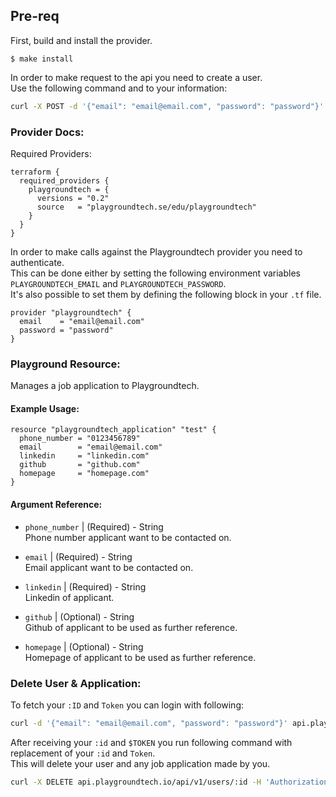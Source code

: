## Pre-req

First, build and install the provider.

```shell
$ make install
```
In order to make request to the api you need to create a user.  
Use the following command and to your information:
```bash
curl -X POST -d '{"email": "email@email.com", "password": "password"}' api.playgroundtech.io/api/v1/users
```

### Provider Docs:
Required Providers:
```hcl
terraform {
  required_providers {
    playgroundtech = {
      versions = "0.2"
      source   = "playgroundtech.se/edu/playgroundtech"
    }
  }
}
```

In order to make calls against the Playgroundtech provider you need to authenticate.    
This can be done either by setting the following environment variables `PLAYGROUNDTECH_EMAIL` and `PLAYGROUNDTECH_PASSWORD`.  
It's also possible to set them by defining the following block in your `.tf` file.  
```hcl
provider "playgroundtech" {
  email    = "email@email.com"
  password = "password"
}
```
### Playground Resource:  
Manages a job application to Playgroundtech.  

#### Example Usage:  
```hcl
resource "playgroundtech_application" "test" {
  phone_number = "0123456789"
  email        = "email@email.com"
  linkedin     = "linkedin.com"
  github       = "github.com"
  homepage     = "homepage.com"
}
```

#### Argument Reference:  
- `phone_number` | (Required) - String    
Phone number applicant want to be contacted on.  

- `email` | (Required) - String    
Email applicant want to be contacted on.  
  
- `linkedin` | (Required) - String  
Linkedin of applicant.  

- `github` | (Optional) - String  
Github of applicant to be used as further reference.  

- `homepage` | (Optional) - String  
Homepage of applicant to be used as further reference.  
  
  
### Delete User & Application:
To fetch your `:ID` and `Token` you can login with following:  

```bash
curl -d '{"email": "email@email.com", "password": "password"}' api.playgroundtech.io/api/v1/login
```  

After receiving your `:id` and `$TOKEN` you run following command with replacement of your `:id` and `Token`.  
This will delete your user and any job application made by you.  
```bash
curl -X DELETE api.playgroundtech.io/api/v1/users/:id -H 'Authorization: Bearer {$TOKEN}' 
```

